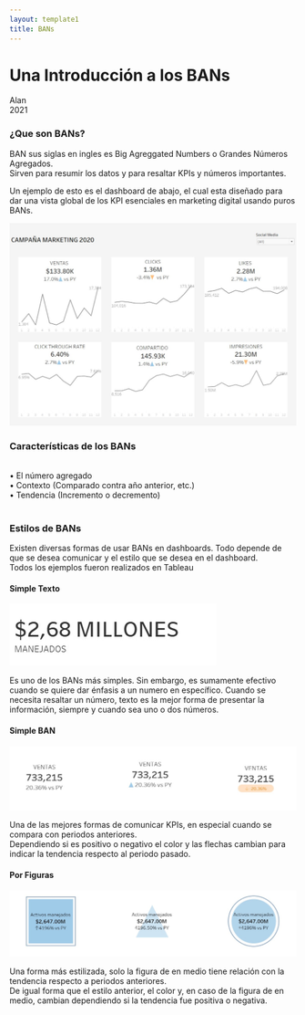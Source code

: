 ```yaml
---
layout: template1
title: BANs
---
```


Una Introducción a los BANs
================
Alan<br />
2021<br />

<h3>¿Que son BANs?</h3>
<p>BAN sus siglas en ingles es Big Agreggated Numbers o Grandes Números Agregados.<br />
Sirven para resumir los datos y para resaltar KPIs y números importantes. <br />
</p>
<p>Un ejemplo de esto es el dashboard de abajo, el cual esta diseñado para dar una vista global de los KPI esenciales en marketing digital usando puros BANs.</p>
<div class="bigcenterimgcontainer">
<img src="img/Dashboard.jpg" alt style>
</div>


<h3>Características de los BANs</h3>
<br />
•	El número agregado<br />
•	Contexto (Comparado contra año anterior, etc.)<br />
•	Tendencia (Incremento o decremento) <br />
<br />

<h3>Estilos de BANs</h3>
<p>Existen diversas formas de usar BANs en dashboards. Todo depende de que se desea comunicar y el estilo que se desea en el dashboard.<br />
Todos los ejemplos fueron realizados en Tableau</p>

<h4>Simple Texto</h4>
<div class="bigcenterimgcontainer">
<img src="img/text.jpg" alt style>
</div>

<p>Es uno de los BANs más simples. Sin embargo, es sumamente efectivo cuando se quiere dar énfasis a un numero en específico. Cuando se necesita resaltar un número, texto es la mejor forma de presentar la información, siempre y cuando sea uno o dos números. </p>

<h4>Simple BAN</h4>
<div class="bigcenterimgcontainer">
<img src="img/simplekpi.jpg" alt style>
</div>

<p>Una de las mejores formas de comunicar KPIs, en especial cuando se compara con periodos anteriores.<br />
 Dependiendo si es positivo o negativo el color y las flechas cambian para indicar la tendencia respecto al periodo pasado. </p>

<h4>Por Figuras</h4>
<div class="bigcenterimgcontainer">
<img src="img/kpishapes.jpg" alt style>
</div>

<p>Una forma más estilizada, solo la figura de en medio tiene relación con la tendencia respecto a periodos anteriores.<br />
De igual forma que el estilo anterior, el color y, en caso de la figura de en medio, cambian dependiendo si la tendencia fue positiva o negativa. </p>


<!-- <h4>Combinando gráficas</h4>
<br /> -->






